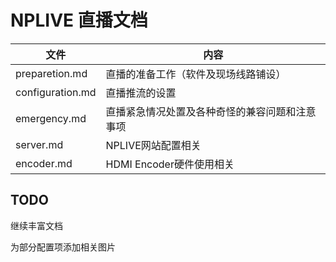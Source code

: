 # NPLIVE 直播文档

|文件|内容|
|-|-|
|preparetion.md|直播的准备工作（软件及现场线路铺设）|
|configuration.md|直播推流的设置|
|emergency.md|直播紧急情况处置及各种奇怪的兼容问题和注意事项|
|server.md|NPLIVE网站配置相关|
|encoder.md|HDMI Encoder硬件使用相关|

## TODO

继续丰富文档

为部分配置项添加相关图片